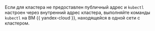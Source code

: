 Если для кластера не предоставлен публичный адрес и `kubectl` настроен через внутренний адрес кластера, выполняйте команды `kubectl` на ВМ {{ yandex-cloud }}, находящейся в одной сети с кластером.
